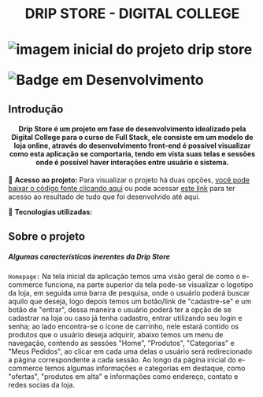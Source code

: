 <h1 align="center"> DRIP STORE - DIGITAL COLLEGE <h1/>
  
![imagem inicial do projeto drip store](https://user-images.githubusercontent.com/124683200/226175760-4bc46a4e-410c-4f7b-8b1f-a224e37bf400.png)
  
![Badge em Desenvolvimento](http://img.shields.io/static/v1?label=STATUS&message=EM%20DESENVOLVIMENTO&color=GREEN&style=for-the-badge)
  
## Introdução
<h4 align="center">Drip Store é um projeto em fase de desenvolvimento idealizado pela Digital College para o curso de Full Stack, ele consiste em um modelo de loja online, através do desenvolvimento front-end é possível visualizar como esta aplicação se comportaria, tendo em vista suas telas e sessões onde é possível haver interações entre usuário e sistema. </h4>
  
  :open_file_folder: **Acesso ao projeto:** Para visualizar o projeto há duas opções, [você pode baixar o código fonte clicando aqui](https://exemplo.com/) ou pode acessar [este link](https://exemplo.com/) para ter acesso ao resultado de tudo que foi desenvolvido até aqui.
  
  :rocket: **Tecnologias utilizadas:**
  
## Sobre o projeto
  <h5> Algumas características inerentes da Drip Store</h5>
    
  `Homepage:` Na tela inicial da aplicação temos uma visão geral de como o e-commerce funciona, na parte superior da tela pode-se visualizar o logotipo da loja, em seguida uma barra de pesquisa, onde o usuário poderá buscar aquilo que deseja, logo depois temos um botão/link de "cadastre-se" e um botão de "entrar", dessa maneira o usuário poderá ter a opção de se cadastrar na loja ou caso já tenha cadastro, entrar utilizando seu login e senha; ao lado encontra-se o ícone de carrinho, nele estará contido os produtos que o usuário deseja adquirir, abaixo temos um menu de navegação, contendo as sessões "Home", "Produtos", "Categorias" e "Meus Pedidos", ao clicar em cada uma delas o usuário será redirecionado a página correspondente a cada sessão. Ao longo da página inicial do e-commerce temos algumas informações e categorias em destaque, como "ofertas", "produtos em alta" e informações como endereço, contato e redes socias da loja.
  


 
  
 
  
  
 
  
